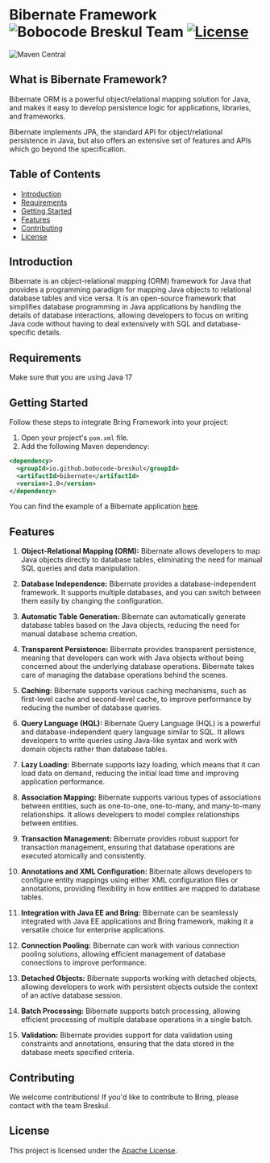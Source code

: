 # Bibernate Framework ![Bobocode Breskul Team](https://img.shields.io/badge/Bobocode%20Breskul%20Team-8A2BE2) [![License](https://img.shields.io/badge/License-Apache_2.0-green.svg)](https://opensource.org/licenses/Apache-2.0)
![Maven Central](https://img.shields.io/maven-central/v/io.github.bobocode-breskul/bibernate)

## What is Bibernate Framework?

Bibernate ORM is a powerful object/relational mapping solution for Java, and makes it easy to develop persistence logic for applications, libraries, and frameworks.

Bibernate implements JPA, the standard API for object/relational persistence in Java, but also offers an extensive set of features and APIs which go beyond the specification.

## Table of Contents

- [Introduction](#introduction)
- [Requirements](#requirements)
- [Getting Started](#getting-started)
- [Features](#features)
- [Contributing](#contributing)
- [License](#license)

## Introduction

Bibernate is an object-relational mapping (ORM) framework for Java that provides a programming
paradigm for mapping Java objects to relational database tables and vice versa. It is an open-source
framework that simplifies database programming in Java applications by handling the details of
database interactions, allowing developers to focus on writing Java code without having to deal
extensively with SQL and database-specific details.

## Requirements
Make sure that you are using Java 17

## Getting Started
Follow these steps to integrate Bring Framework into your project:

1. Open your project's `pom.xml` file.
2. Add the following Maven dependency:

```xml
<dependency>
  <groupId>io.github.bobocode-breskul</groupId>
  <artifactId>bibernate</artifactId>
  <version>1.0</version>
</dependency>
```
You can find the example of a Bibernate application [here](https://github.com/bobocode-breskul/bibernate-usage-example).

## Features

1. **Object-Relational Mapping (ORM):** Bibernate allows developers to map Java objects directly to database tables, eliminating the need for manual SQL queries and data manipulation.


2. **Database Independence:** Bibernate provides a database-independent framework. It supports multiple databases, and you can switch between them easily by changing the configuration.


3. **Automatic Table Generation:** Bibernate can automatically generate database tables based on the Java objects, reducing the need for manual database schema creation.


4. **Transparent Persistence:** Bibernate provides transparent persistence, meaning that developers can work with Java objects without being concerned about the underlying database operations. Bibernate takes care of managing the database operations behind the scenes.


5. **Caching:** Bibernate supports various caching mechanisms, such as first-level cache and second-level cache, to improve performance by reducing the number of database queries.


6. **Query Language (HQL):** Bibernate Query Language (HQL) is a powerful and database-independent query language similar to SQL. It allows developers to write queries using Java-like syntax and work with domain objects rather than database tables.


7. **Lazy Loading:** Bibernate supports lazy loading, which means that it can load data on demand, reducing the initial load time and improving application performance.


8. **Association Mapping:** Bibernate supports various types of associations between entities, such as one-to-one, one-to-many, and many-to-many relationships. It allows developers to model complex relationships between entities.


9. **Transaction Management:** Bibernate provides robust support for transaction management, ensuring that database operations are executed atomically and consistently.


10. **Annotations and XML Configuration:** Bibernate allows developers to configure entity mappings using either XML configuration files or annotations, providing flexibility in how entities are mapped to database tables.


11. **Integration with Java EE and Bring:** Bibernate can be seamlessly integrated with Java EE applications and Bring framework, making it a versatile choice for enterprise applications.


12. **Connection Pooling:** Bibernate can work with various connection pooling solutions, allowing efficient management of database connections to improve performance.


13. **Detached Objects:** Bibernate supports working with detached objects, allowing developers to work with persistent objects outside the context of an active database session.


14. **Batch Processing:** Bibernate supports batch processing, allowing efficient processing of multiple database operations in a single batch.


15. **Validation:** Bibernate provides support for data validation using constraints and annotations, ensuring that the data stored in the database meets specified criteria.

## Contributing
We welcome contributions!
If you'd like to contribute to Bring, please contact with the team Breskul.

## License
This project is licensed under the [Apache License](https://opensource.org/licenses/Apache-2.0).


